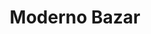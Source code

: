 ---
title: "Moderno Bazar"
url: /ciudad-autonoma-de-buenos-aires/moderno-bazar-avenida-cabildo/
shop: Haushaltsartikel
---